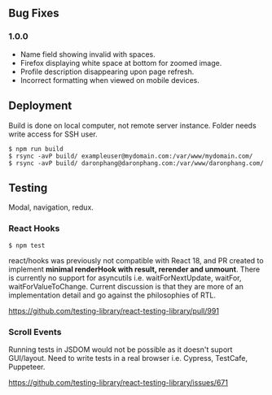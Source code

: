 ## Bug Fixes

### 1.0.0

- Name field showing invalid with spaces.
- Firefox displaying white space at bottom for zoomed image.
- Profile description disappearing upon page refresh.
- Incorrect formatting when viewed on mobile devices.

## Deployment

Build is done on local computer, not remote server instance. Folder needs write access for SSH user.

```console
$ npm run build
$ rsync -avP build/ exampleuser@mydomain.com:/var/www/mydomain.com/
$ rsync -avP build/ daronphang@daronphang.com:/var/www/daronphang.com/
```

## Testing

Modal, navigation, redux.

### React Hooks

```console
$ npm test
```

react/hooks was previously not compatible with React 18, and PR created to implement **minimal renderHook with result, rerender and unmount**. There is currently no support for asyncutils i.e. waitForNextUpdate, waitFor, waitForValueToChange. Current discussion is that they are more of an implementation detail and go against the philosophies of RTL.

https://github.com/testing-library/react-testing-library/pull/991


### Scroll Events

Running tests in JSDOM would not be possible as it doesn't suport GUI/layout. Need to write tests in a real browser i.e. Cypress, TestCafe, Puppeteer.

https://github.com/testing-library/react-testing-library/issues/671